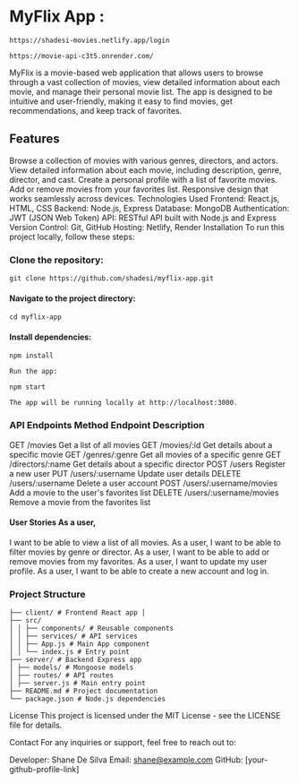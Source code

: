 
# MyFlix App :
```
https://shadesi-movies.netlify.app/login

https://movie-api-c3t5.onrender.com/
```

MyFlix is a movie-based web application that allows users to browse through a vast collection of movies, view detailed information about each movie, and manage their personal movie list. The app is designed to be intuitive and user-friendly, making it easy to find movies, get recommendations, and keep track of favorites.

## Features
Browse a collection of movies with various genres, directors, and actors.
View detailed information about each movie, including description, genre, director, and cast.
Create a personal profile with a list of favorite movies.
Add or remove movies from your favorites list.
Responsive design that works seamlessly across devices.
Technologies Used
Frontend: React.js, HTML, CSS
Backend: Node.js, Express
Database: MongoDB
Authentication: JWT (JSON Web Token)
API: RESTful API built with Node.js and Express
Version Control: Git, GitHub
Hosting: Netlify, Render
Installation
To run this project locally, follow these steps:

### Clone the repository:
```
git clone https://github.com/shadesi/myflix-app.git
```
#### Navigate to the project directory:
```
cd myflix-app
```
#### Install dependencies:
```
npm install

Run the app:

npm start

The app will be running locally at http://localhost:3000.
```

### API Endpoints Method Endpoint Description 
GET /movies Get a list of all movies 
GET /movies/:id Get details about a specific movie 
GET /genres/:genre Get all movies of a specific genre 
GET /directors/:name Get details about a specific director 
POST /users Register a new user 
PUT /users/:username Update user details 
DELETE /users/:username Delete a user account 
POST /users/:username/movies Add a movie to the user's favorites list 
DELETE /users/:username/movies Remove a movie from the favorites list

#### User Stories As a user, 
I want to be able to view a list of all movies. As a user, I want to be able to filter movies by genre or director. As a user, I want to be able to add or remove movies from my favorites. As a user, I want to update my user profile. As a user, I want to be able to create a new account and log in.

### Project Structure
```
├── client/ # Frontend React app │ 
├── src/ 
│ │ ├── components/ # Reusable components 
│ │ ├── services/ # API services 
│ │ ├── App.js # Main App component 
│ │ └── index.js # Entry point 
├── server/ # Backend Express app 
│ ├── models/ # Mongoose models 
│ ├── routes/ # API routes 
│ ├── server.js # Main entry point 
├── README.md # Project documentation 
└── package.json # Node.js dependencies
```
License This project is licensed under the MIT License - see the LICENSE file for details.

Contact For any inquiries or support, feel free to reach out to:

Developer: Shane De Silva Email: shane@example.com GitHub: [your-github-profile-link]
